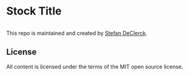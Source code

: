 # Stock Title

```swift

```

This repo is maintained and created by [Stefan DeClerck](https://github.com/stefandeclerck).

## License

All content is licensed under the terms of the MIT open source license.

